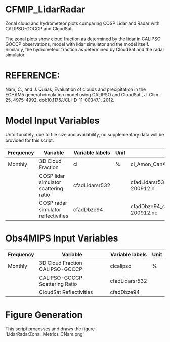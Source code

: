 # CFMIP_LidarRadar
Zonal cloud and hydrometeor plots comparing COSP Lidar and Radar with CALIPSO-GOCCP and CloudSat.

The zonal plots show cloud fraction as determined by the lidar in CALIPSO GOCCP observations,
model with lidar simulator and the model itself. Similarly, the hydrometeor fraction as determined by
CloudSat and the radar simulator.

# REFERENCE:
Nam, C., and J. Quaas, Evaluation of clouds and precipitation in the ECHAM5 general circulation model using CALIPSO and CloudSat , J. Clim., 25, 4975-4992, doi:10.1175/JCLI-D-11-00347.1, 2012.

# Model Input Variables
Unfortunately, due to file size and availability, no supplementary data will be provided for this script.

| Frequency |	Variable |	Variable labels |	Unit |	Example File |
| ------------- | ------------- | ------------- | ------------- | ------------- |
| Monthly | 3D Cloud Fraction | cl | % | cl_Amon_CanAM4_amip_r1i1p1_195001-200912.nc
| | COSP lidar simulator scattering ratio | cfadLidarsr532 | | cfadLidarsr532_cfOff_CanAM4_amip_r1i1p1_200801-200912.n
| | COSP radar simulator reflectivities | cfadDbze94 | | cfadDbze94_cfOff_CanAM4_amip_r1i1p1_200801-200912.nc

# Obs4MIPS Input Variables
| Frequency |	Variable |	Variable labels |	Unit |	
| ------------- | ------------- | ------------- | ------------- | 
| Monthly | 3D Cloud Fraction CALIPSO-GOCCP | clcalipso | % |
| | CALIPSO-GOCCP Scattering Ratio | cfadLidarsr532 |	 | 
| | CloudSat Reflectivities |	cfadDbze94 |  | 

# Figure Generation
This script processes and draws the figure 'LidarRadarZonal_Metrics_CNam.png'
